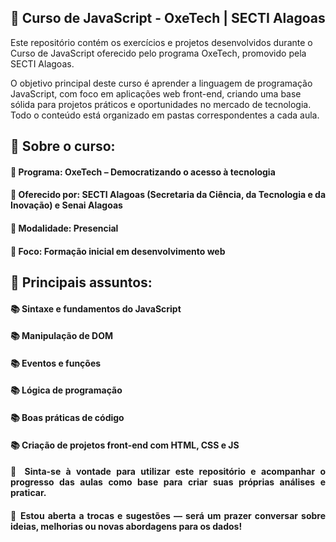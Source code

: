<h2 align="justify">🚀 Curso de JavaScript - OxeTech | SECTI Alagoas</h2>

<p>Este repositório contém os exercícios e projetos desenvolvidos durante o Curso de JavaScript oferecido pelo programa OxeTech, promovido pela SECTI Alagoas.</p>

<p>O objetivo principal deste curso é aprender a linguagem de programação JavaScript, com foco em aplicações web front-end, criando uma base sólida para projetos práticos e oportunidades 
  no mercado de tecnologia. Todo o conteúdo está organizado em pastas correspondentes a cada aula.</p>


<h2 align="justify">📌 Sobre o curso:</h2>

<h4 align="justify">🎯 Programa: OxeTech – Democratizando o acesso à tecnologia</h4>

<h4 align="justify">🎯 Oferecido por: SECTI Alagoas (Secretaria da Ciência, da Tecnologia e da Inovação) e Senai Alagoas</h4>

<h4 align="justify">🎯 Modalidade: Presencial</h4>

<h4 align="justify">🎯 Foco: Formação inicial em desenvolvimento web</h4>

<h2 align="justify">🧠 Principais assuntos:</h2>

<h4 align="justify">📚 Sintaxe e fundamentos do JavaScript</h4>

<h4 align="justify">📚 Manipulação de DOM</h4>

<h4 align="justify">📚 Eventos e funções</h4>

<h4 align="justify">📚 Lógica de programação</h4>

<h4 align="justify">📚 Boas práticas de código</h4>

<h4 align="justify">📚 Criação de projetos front-end com HTML, CSS e JS


<h4 align="justify">🔎 Sinta-se à vontade para utilizar este repositório e acompanhar o progresso das aulas como base para criar suas próprias análises e praticar.</h4>
<h4 align="justify">💬 Estou aberta a trocas e sugestões — será um prazer conversar sobre ideias, melhorias ou novas abordagens para os dados!</h4>
